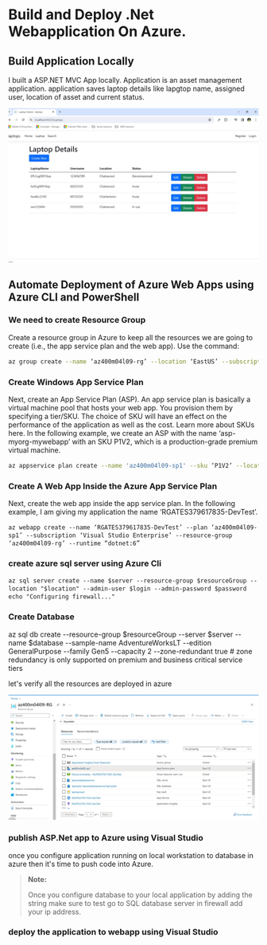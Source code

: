 # Build and Deploy .Net Webapplication On Azure.

## Build Application Locally
I built a ASP.NET MVC App locally. Application is an asset management application. application saves laptop details like lapgtop name, assigned user, location of asset and current status.

![](https://github.com/AbiVavilala/ASP.NETApplication/blob/master/images/localhost.JPG)


## Automate Deployment of Azure Web Apps using Azure CLI and PowerShell


### We need to create Resource Group
Create a resource group in Azure to keep all the resources we are going to create (i.e., the app service plan and the web app). Use the command:

```bash
az group create --name ‘az400m04l09-rg’ --location ‘EastUS’ --subscription ‘Visual Studio Enterprise’


```


### Create Windows App Service Plan

Next, create an App Service Plan (ASP). An app service plan is basically a virtual machine pool that hosts your web app. You provision them by specifying a tier/SKU. The choice of SKU will have an effect on the performance of the application as well as the cost. Learn more about SKUs here. In the following example, we create an ASP with the name ‘asp-myorg-mywebapp’ with an SKU P1V2, which is a production-grade premium virtual machine.


```bash
az appservice plan create --name 'az400m04l09-sp1' --sku ‘P1V2’ --location  'EastUS' --resource-group ‘az400m04l09-rg’ --subscription ‘Visual Studio Enterprise’


```

### Create A Web App Inside the Azure App Service Plan

Next, create the web app inside the app service plan. In the following example, I am giving my application the name ‘RGATES379617835-DevTest’.

```
az webapp create --name ‘RGATES379617835-DevTest’ --plan ‘az400m04l09-sp1’ --subscription ‘Visual Studio Enterprise’ --resource-group ‘az400m04l09-rg’ --runtime “dotnet:6”

```

### create azure sql server using Azure Cli

```
az sql server create --name $server --resource-group $resourceGroup --location "$location" --admin-user $login --admin-password $password
echo "Configuring firewall..."
```

### Create Database 
az sql db create --resource-group $resourceGroup --server $server --name $database --sample-name AdventureWorksLT --edition GeneralPurpose --family Gen5 --capacity 2 --zone-redundant true # zone redundancy is only supported on premium and business critical service tiers

let's verify all the resources are deployed in azure

![](https://github.com/AbiVavilala/ASP.NETApplication/blob/master/images/resource%20created.JPG)


### publish ASP.Net app to Azure using Visual Studio

once you configure application running on local workstation to database in azure then it's time to push code into Azure.

> **Note:**
> 
> Once you configure database to your local application by adding the string make sure to test go to SQL database server in firewall add your ip address.

### deploy the application to webapp using Visual Studio


